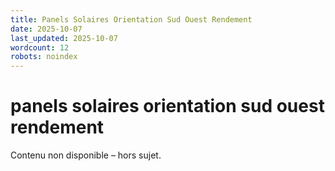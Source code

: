 ```yaml
---
title: Panels Solaires Orientation Sud Ouest Rendement
date: 2025-10-07
last_updated: 2025-10-07
wordcount: 12
robots: noindex
---
```


# panels solaires orientation sud ouest rendement

Contenu non disponible – hors sujet.